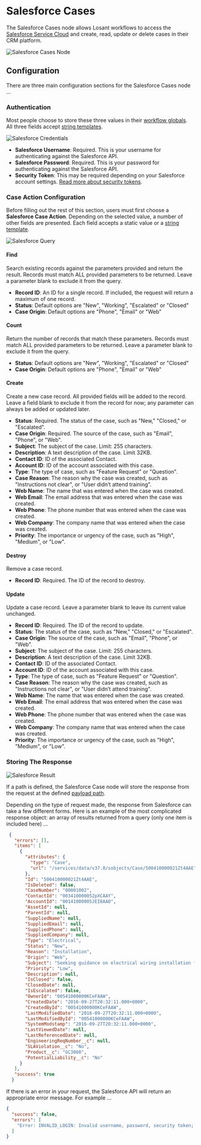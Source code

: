 # Salesforce Cases

The Salesforce Cases node allows Losant workflows to access the [Salesforce Service Cloud](https://www.salesforce.com/products/service-cloud/overview/) and create, read, update or delete cases in their CRM platform.

![Salesforce Cases Node](/images/workflows/data/salesforce-overview.png "Salesforce Cases Node")

## Configuration

There are three main configuration sections for the Salesforce Cases node ...

### Authentication

Most people choose to store these three values in their [workflow globals](/workflows/overview/#workflow-globals). All three fields accept [string templates](/workflows/accessing-payload-data/#string-templates).

![Salesforce Credentials](/images/workflows/data/salesforce-credentials.png "Salesforce Credentials")

*   **Salesforce Username**: Required. This is your username for authenticating against the Salesforce API.
*   **Salesforce Password**: Required. This is your password for authenticating against the Salesforce API.
*   **Security Token**: This may be required depending on your Salesforce account settings. [Read more about security tokens](https://developer.salesforce.com/forums?id=906F00000009B2zIAE).

### Case Action Configuration

Before filling out the rest of this section, users must first choose a **Salesforce Case Action**. Depending on the selected value, a number of other fields are presented. Each field accepts a static value or a [string template](/workflows/accessing-payload-data/#string-templates).

![Salesforce Query](/images/workflows/data/salesforce-query.png "Salesforce Query")

#### Find

Search existing records against the parameters provided and return the result. Records must match ALL provided parameters to be returned. Leave a parameter blank to exclude it from the query.

*   **Record ID**: An ID for a single record. If included, the request will return a maximum of one record.
*   **Status**: Default options are "New", "Working", "Escalated" or "Closed"
*   **Case Origin**: Default options are "Phone", "Email" or "Web"

#### Count

Return the number of records that match these parameters. Records must match ALL provided parameters to be returned. Leave a parameter blank to exclude it from the query.

*   **Status**: Default options are "New", "Working", "Escalated" or "Closed"
*   **Case Origin**: Default options are "Phone", "Email" or "Web"

#### Create

Create a new case record. All provided fields will be added to the record. Leave a field blank to exclude it from the record for now; any parameter can always be added or updated later.

*   **Status**: Required. The status of the case, such as "New," "Closed," or "Escalated".
*   **Case Origin**: Required. The source of the case, such as "Email", "Phone", or "Web".
*   **Subject**: The subject of the case. Limit: 255 characters.
*   **Description**: A text description of the case. Limit 32KB.
*   **Contact ID**: ID of the associated Contact.
*   **Account ID**: ID of the account associated with this case.
*   **Type**: The type of case, such as "Feature Request" or "Question".
*   **Case Reason**: The reason why the case was created, such as "Instructions not clear", or "User didn’t attend training".
*   **Web Name**: The name that was entered when the case was created.
*   **Web Email**: The email address that was entered when the case was created.
*   **Web Phone**: The phone number that was entered when the case was created.
*   **Web Company**: The company name that was entered when the case was created.
*   **Priority**: The importance or urgency of the case, such as "High", "Medium", or "Low".

#### Destroy

Remove a case record.

*   **Record ID**: Required. The ID of the record to destroy.

#### Update

Update a case record. Leave a parameter blank to leave its current value unchanged.

*   **Record ID**: Required. The ID of the record to update.
*   **Status**: The status of the case, such as "New," "Closed," or "Escalated".
*   **Case Origin**: The source of the case, such as "Email", "Phone", or "Web".
*   **Subject**: The subject of the case. Limit: 255 characters.
*   **Description**: A text description of the case. Limit 32KB.
*   **Contact ID**: ID of the associated Contact.
*   **Account ID**: ID of the account associated with this case.
*   **Type**: The type of case, such as "Feature Request" or "Question".
*   **Case Reason**: The reason why the case was created, such as "Instructions not clear", or "User didn’t attend training".
*   **Web Name**: The name that was entered when the case was created.
*   **Web Email**: The email address that was entered when the case was created.
*   **Web Phone**: The phone number that was entered when the case was created.
*   **Web Company**: The company name that was entered when the case was created.
*   **Priority**: The importance or urgency of the case, such as "High", "Medium", or "Low".

### Storing The Response

![Salesforce Result](/images/workflows/data/salesforce-result.png "Salesforce Result")

 If a path is defined, the Salesforce Case node will store the response from the request at the defined [payload path](/workflows/accessing-payload-data/#payload-path).

 Depending on the type of request made, the response from Salesforce can take a few different forms. Here is an example of the most complicated response object: an array of results returned from a query (only one item is included here) ...

```json
 {
   "errors": [],
   "items": [
     {
       "attributes": {
         "type": "Case",
         "url": "/services/data/v37.0/sobjects/Case/500410000021Zt4AAE"
       },
       "Id": "500410000021Zt4AAE",
       "IsDeleted": false,
       "CaseNumber": "00001002",
       "ContactId": "003410000052pXCAAY",
       "AccountId": "00141000005JEI8AAO",
       "AssetId": null,
       "ParentId": null,
       "SuppliedName": null,
       "SuppliedEmail": null,
       "SuppliedPhone": null,
       "SuppliedCompany": null,
       "Type": "Electrical",
       "Status": "New",
       "Reason": "Installation",
       "Origin": "Web",
       "Subject": "Seeking guidance on electrical wiring installation for GC5060",
       "Priority": "Low",
       "Description": null,
       "IsClosed": false,
       "ClosedDate": null,
       "IsEscalated": false,
       "OwnerId": "00541000000KCeFAAW",
       "CreatedDate": "2016-09-27T20:32:11.000+0000",
       "CreatedById": "00541000000KCeFAAW",
       "LastModifiedDate": "2016-09-27T20:32:11.000+0000",
       "LastModifiedById": "00541000000KCeFAAW",
       "SystemModstamp": "2016-09-27T20:32:11.000+0000",
       "LastViewedDate": null,
       "LastReferencedDate": null,
       "EngineeringReqNumber__c": null,
       "SLAViolation__c": "No",
       "Product__c": "GC3060",
       "PotentialLiability__c": "No"
     }
   ],
   "success": true
  }
```

If there is an error in your request, the Salesforce API will return an appropriate error message. For example ...

```json
{
  "success": false,
  "errors": [
    "Error: INVALID_LOGIN: Invalid username, password, security token; or user locked out."
  ]
}
```
